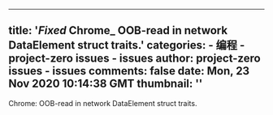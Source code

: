 
---
title: '_Fixed_ Chrome_ OOB-read in network DataElement struct traits.'
categories: 
    - 编程
    - project-zero issues - issues
author: project-zero issues - issues
comments: false
date: Mon, 23 Nov 2020 10:14:38 GMT
thumbnail: ''
---

<div>   
Chrome: OOB-read in network DataElement struct traits.  
</div>
            